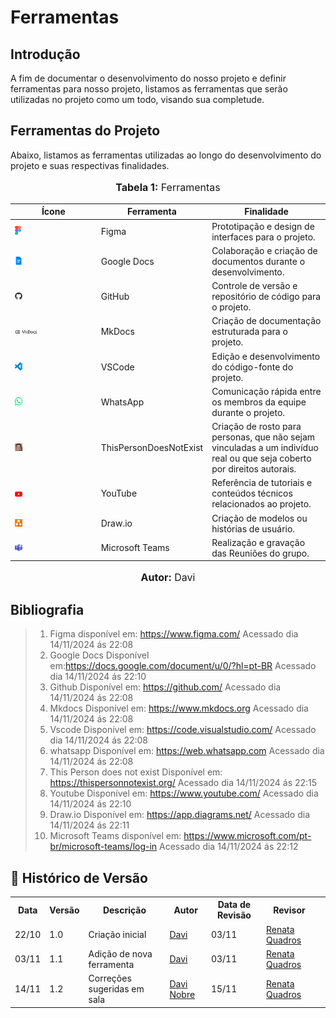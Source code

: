 # Ferramentas

## Introdução

A fim de documentar o desenvolvimento do nosso projeto e definir ferramentas para nosso projeto, listamos as ferramentas que serão utilizadas no projeto como um todo, visando sua completude. 

## Ferramentas do Projeto

Abaixo, listamos as ferramentas utilizadas ao longo do desenvolvimento do projeto e suas respectivas finalidades.

<div align= "center">
<font size="3"><p style="text-align: center"><b>Tabela 1:</b> Ferramentas</p></font>
    <table>
        <thead>
            <tr>
                <th>Ícone</th>
                <th>Ferramenta</th>
                <th>Finalidade</th>
            </tr>
        </thead>
        <tbody>
            <tr>
                <td> <img  alt="img_Figma" src="../../assets/ferramentas/figma.png" style="width: 8%; height: auto; object-fit: cover;"></td>
                <td>Figma</td>
                <td>Prototipação e design de interfaces para o projeto.</td>
            </tr>
            <tr>
                <td><img src="../../assets/ferramentas/gdocs.png"  style="width: 10%; height: auto; object-fit: cover;"></td>
                <td>Google Docs</td>
                <td>Colaboração e criação de documentos durante o desenvolvimento.</td>
            </tr>
            <tr>
                <td><img src="../../assets/ferramentas/github.png"  style="width: 10%; height: auto; object-fit: cover;"></td>
                <td>GitHub</td>
                <td>Controle de versão e repositório de código para o projeto.</td>
            </tr>
            <tr>
                <td><img src="../../assets/ferramentas/mkdocs.png" style="width: 30%; height: auto; object-fit: cover;"></td>
                <td>MkDocs</td>
                <td>Criação de documentação estruturada para o projeto.</td>
            </tr>
            <tr>
                <td><img src="../../assets/ferramentas/vscode.png" style="width: 10%; height: auto; object-fit: cover;"></td>
                <td>VSCode</td>
                <td>Edição e desenvolvimento do código-fonte do projeto.</td>
            </tr>
            <tr>
                <td><img src="../../assets/ferramentas/whatsapp.png"  style="width: 10%; height: auto; object-fit: cover;"></td>
                <td>WhatsApp</td>
                <td>Comunicação rápida entre os membros da equipe durante o projeto.</td>
            </tr>
            <tr>
                <td><img src="../../assets/ferramentas/IA.jpeg"  style="width: 10%; height: auto; object-fit: cover;"></td>
                <td>ThisPersonDoesNotExist</td>
                <td>Criação de rosto para personas, que não sejam vinculadas a um indivíduo real ou que seja coberto por direitos autorais.</td>
            </tr>
            <tr>
                <td><img src="../../assets/ferramentas/youtube.png"  style="width: 10%; height: auto; object-fit: cover;"></td>
                <td>YouTube</td>
                <td>Referência de tutoriais e conteúdos técnicos relacionados ao projeto.</td>
            </tr>
            <tr>
                <td><img src="../../assets/ferramentas/draw.png"  style="width: 10%; height: auto; object-fit: cover;"></td>
                <td>Draw.io</td>
                <td>Criação de modelos ou histórias de usuário.</td>
            </tr>
            <tr>
                <td><img src="../../assets/ferramentas/teams.jpeg"  style="width: 10%; height: auto; object-fit: cover;"></td>
                <td>Microsoft Teams</td>
                <td>Realização e gravação das Reuniões do grupo.</td>
            </tr>
        </tbody>
    </table>
    <font size="3"><p style="text-align: center"><b>Autor:</b> Davi</p></font>
</div>

## Bibliografia
> 1. Figma disponível em: https://www.figma.com/  Acessado dia 14/11/2024 ás 22:08<br> 
> 2. Google Docs Disponível em:https://docs.google.com/document/u/0/?hl=pt-BR Acessado dia 14/11/2024 ás 22:10<br> 
> 3. Github Disponível em:  https://github.com/ Acessado dia 14/11/2024 ás 22:08 <br> 
> 4. Mkdocs Disponível em: https://www.mkdocs.org Acessado dia 14/11/2024 ás 22:08 <br> 
> 5. Vscode Disponível em: https://code.visualstudio.com/ Acessado dia 14/11/2024 ás 22:08 <br> 
> 6. whatsapp Disponível em: https://web.whatsapp.com Acessado dia 14/11/2024 ás 22:08 <br> 
> 7. This Person does not exist Disponível em: https://thispersonnotexist.org/ Acessado dia 14/11/2024 ás 22:15 <br>
> 8. Youtube Disponível em: https://www.youtube.com/ Acessado dia 14/11/2024 ás 22:10 <br>
> 9. Draw.io Disponível em: https://app.diagrams.net/ Acessado dia 14/11/2024 ás 22:11 <br>
> 10. Microsoft Teams disponível em: https://www.microsoft.com/pt-br/microsoft-teams/log-in Acessado dia 14/11/2024 ás 22:12 <br>


## :round_pushpin: Histórico de Versão 
<div align="center">
    <table style="margin: auto;">
        <tr>
            <th>Data</th>
            <th>Versão</th>
            <th>Descrição</th>
            <th>Autor</th>
            <th>Data de Revisão</th>
            <th>Revisor</th>
        </tr>
        <tr>
            <td>22/10</td>
            <td>1.0</td>
            <td>Criação inicial</td>
            <td><a href="https://github.com/Jagaima">Davi</a></td>
            <td>03/11</td>
            <td><a href="https://github.com/Renatinha28">Renata Quadros</a></td>
            <td><a href=""></a></td>
         </tr>
        <tr>
            <td>03/11</td>
            <td>1.1</td>
            <td>Adição de nova ferramenta</td>
            <td><a href="https://github.com/Jagaima">Davi</a></td>
            <td>03/11</td>
            <td><a href="https://github.com/Renatinha28">Renata Quadros</a></td>
            <td><a href=""></a></td>
         </tr>   
         <tr>
            <td>14/11</td>
            <td>1.2</td>
            <td>Correções sugeridas em sala</td>
            <td><a href="https://github.com/Jagaima">Davi Nobre</a></td>
            <td>15/11</td>
            <td><a href="https://github.com/Renatinha28">Renata Quadros</a></td>
        </tr>     
        </table>
    </div>
